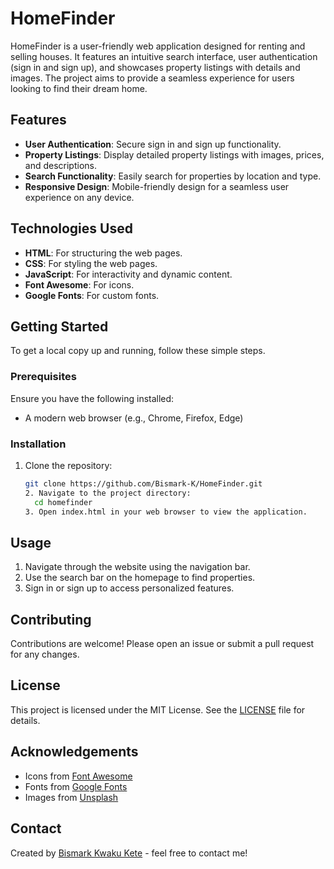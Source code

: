 # HomeFinder

HomeFinder is a user-friendly web application designed for renting and selling houses. It features an intuitive search interface, user authentication (sign in and sign up), and showcases property listings with details and images. The project aims to provide a seamless experience for users looking to find their dream home.

## Features

- **User Authentication**: Secure sign in and sign up functionality.
- **Property Listings**: Display detailed property listings with images, prices, and descriptions.
- **Search Functionality**: Easily search for properties by location and type.
- **Responsive Design**: Mobile-friendly design for a seamless user experience on any device.

## Technologies Used

- **HTML**: For structuring the web pages.
- **CSS**: For styling the web pages.
- **JavaScript**: For interactivity and dynamic content.
- **Font Awesome**: For icons.
- **Google Fonts**: For custom fonts.

## Getting Started

To get a local copy up and running, follow these simple steps.

### Prerequisites

Ensure you have the following installed:
- A modern web browser (e.g., Chrome, Firefox, Edge)

### Installation

1. Clone the repository:
   ```bash
   git clone https://github.com/Bismark-K/HomeFinder.git
   2. Navigate to the project directory:
     cd homefinder
   3. Open index.html in your web browser to view the application.

## Usage

1. Navigate through the website using the navigation bar.
2. Use the search bar on the homepage to find properties.
3. Sign in or sign up to access personalized features.

## Contributing

Contributions are welcome! Please open an issue or submit a pull request for any changes.

## License

This project is licensed under the MIT License. See the [LICENSE](LICENSE) file for details.

## Acknowledgements

- Icons from [Font Awesome](https://fontawesome.com)
- Fonts from [Google Fonts](https://fonts.google.com)
- Images from [Unsplash](https://unsplash.com)

## Contact

Created by [Bismark Kwaku Kete](https://github.com/Bismark-K) - feel free to contact me!
